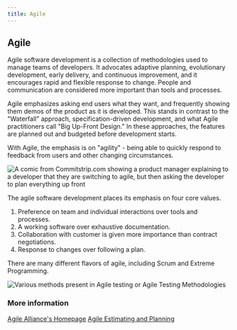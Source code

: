 ```yaml
---
title: Agile
---
```

## Agile

Agile software development is a collection of methodologies used to manage teams of developers. It advocates adaptive planning, evolutionary development, early delivery, and continuous improvement, and it encourages rapid and flexible response to change. People and communication are considered more important than tools and processes.

Agile emphasizes asking end users what they want, and frequently showing them demos of the product as it is developed. This stands in contrast to the "Waterfall" approach, specification-driven development, and what Agile practitioners call "Big Up-Front Design." In these approaches, the features are planned out and budgeted before development starts. 

With Agile, the emphasis is on "agility" - being able to quickly respond to feedback from users and other changing circumstances.

![A comic from Commitstrip.com showing a product manager explaining to a developer that they are switching to agile, but then asking the developer to plan everything up front](https://www.commitstrip.com/wp-content/uploads/2017/01/Strip-Budegt-fixe-pour-projet-flexible-english650-final.jpg)

The agile software development places its emphasis on four core values.
1. Preference on team and individual interactions over tools and processes.
2. A working software over exhaustive documentation.
3. Collaboration with customer is given more importance than contract negotiations.
4. Response to changes over following a plan.

There are many different flavors of agile, including Scrum and Extreme Programming.

![Various methods present in Agile testing or Agile Testing Methodologies](https://www.guru99.com/images/11-2014/agile_Processesv1_2.png)

### More information

[Agile Alliance's Homepage](https://www.agilealliance.org/)
[Agile Estimating and Planning](https://www.amazon.com/gp/product/0131479415/ref=as_li_qf_sp_asin_il_tl?ie=UTF8&camp=1789&creative=9325&creativeASIN=0131479415&linkCode=as2&tag=softwarete00f-20)
